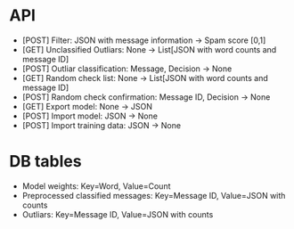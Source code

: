 # API

- [POST] Filter: JSON with message information -> Spam score [0,1]
- [GET] Unclassified Outliars: None -> List[JSON with word counts and message ID]
- [POST] Outliar classification: Message, Decision -> None
- [GET] Random check list: None -> List[JSON with word counts and message ID]
- [POST] Random check confirmation: Message ID, Decision -> None
- [GET] Export model: None -> JSON
- [POST] Import model: JSON -> None
- [POST] Import training data: JSON -> None

# DB tables

- Model weights: Key=Word, Value=Count
- Preprocessed classified messages: Key=Message ID, Value=JSON with counts
- Outliars: Key=Message ID, Value=JSON with counts